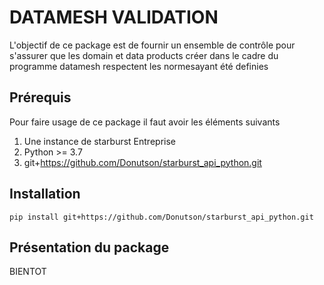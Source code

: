 # DATAMESH VALIDATION
L'objectif de ce package est de fournir un ensemble de contrôle pour s'assurer que les domain et data products créer dans le cadre du programme datamesh respectent les normesayant été definies

## Prérequis
Pour faire usage de ce package il faut avoir les éléments suivants
1. Une instance de starburst Entreprise
2. Python >= 3.7
3. git+https://github.com/Donutson/starburst_api_python.git

## Installation

```shell
pip install git+https://github.com/Donutson/starburst_api_python.git
```

## Présentation du package

BIENTOT